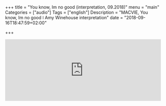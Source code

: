 
+++
title = "You know, Im no good (interpretation, 09.2018)"
menu = "main"
Categories = ["audio"]
Tags = ["english"]
Description = "MACVIE, You know, Im no good  ǀ  Amy Winehouse interpretation"
date = "2018-09-16T18:47:59+02:00"

+++


<iframe width="100%" height="200" scrolling="no" frameborder="no" allow="autoplay" src="https://w.soundcloud.com/player/?url=https%3A//api.soundcloud.com/tracks/500864445&color=%2300ff6a&auto_play=false&hide_related=false&show_comments=true&show_user=true&show_reposts=false&show_teaser=true&visual=true"></iframe>


